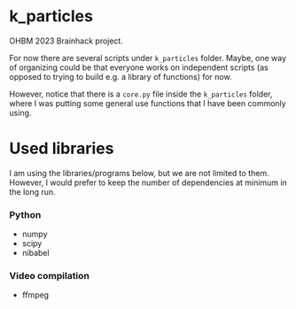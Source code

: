 # k_particles
OHBM 2023 Brainhack project.

For now there are several scripts under `k_particles` folder. Maybe, one way of organizing could be that everyone works on independent scripts (as opposed to trying to build e.g. a library of functions) for now.

However, notice that there is a `core.py` file inside the `k_particles` folder, where I was putting some general use functions that I have been commonly using.


# Used libraries 
I am using the libraries/programs below, but we are not limited to them. However, I would prefer to keep the number of dependencies at minimum in the long run.
### Python
- numpy
- scipy
- nibabel

### Video compilation
- ffmpeg